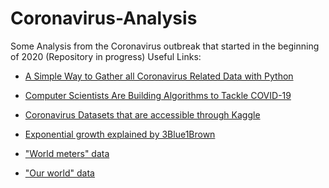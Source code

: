 # Coronavirus-Analysis
Some Analysis from the Coronavirus outbreak that started in the beginning of 2020 (Repository in progress)
Useful Links:

* [A Simple Way to Gather all Coronavirus Related Data with Python](https://towardsdatascience.com/gather-all-the-coronavirus-data-with-python-19aa22167dea)

* [Computer Scientists Are Building Algorithms to Tackle COVID-19](https://onezero.medium.com/computer-scientists-are-building-algorithms-to-tackle-covid-19-f4ec40acdba0)

* [Coronavirus Datasets that are accessible through Kaggle](https://www.kaggle.com/search?q=corona+in%3Adatasets)

* [Exponential growth explained by 3Blue1Brown](https://www.youtube.com/watch?v=Kas0tIxDvrg&feature=youtu.be)

* ["World meters" data](https://www.worldometers.info/coronavirus/coronavirus-cases/#total-cases)

* ["Our world" data](https://ourworldindata.org/coronavirus)
